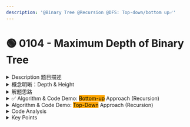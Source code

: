 ```yaml
---
description: '@Binary Tree @Recursion @DFS: Top-down/bottom up✅'
---
```


# 🟢 0104 - Maximum Depth of Binary Tree

<details>

<summary>Description 题目描述 </summary>

Given a binary tree, find its <mark style="color:yellow;">**maximum depth**</mark>.

The maximum depth is the number of <mark style="color:red;">**nodes**</mark> along the longest path from the root node down to the farthest leaf node.

Note: A leaf is a node with no children.

```c
    3      depth = 1
   / \
  9  20    depth = 2
    /  \
   15   7  depth = 3
```

<pre><code><strong>Input: [3,9,20,null,null,15,7]
</strong>Output: 3
</code></pre>

</details>

<details>

<summary>概念明晰：Depth &#x26; Height </summary>

&#x20;<mark style="background-color:red;">**value: Max Depth == Height**</mark>

* <mark style="color:yellow;">**Depth**</mark> : the <mark style="color:purple;">**number of**</mark>** **<mark style="color:yellow;">**nodes/ edges**</mark> from the node to the tree's root node.&#x20;
  * 以root为起点，从上往下看&#x20;
    * 以node为基准: depth of root = 1 => leetcode
    * 以edge为基准: depth of root = 0
  * <mark style="background-color:orange;">**LeetCode: depth  start from 1 (always count the root)**</mark>
* <mark style="color:yellow;">**Height:**</mark> the <mark style="color:purple;">**number of**</mark>** **<mark style="color:yellow;">**nodes/edges**</mark> on the _<mark style="color:red;">**longest path**</mark>_ from the node to a leaf.&#x20;
  * 以leaf node这个level为起点， 从下往上看
    * 以node为基准: depth of root = 1 => leetcode
    * 以edge为基准: depth of root = 0

![](<../../.gitbook/assets/Screenshot 2023-10-16 at 10.24.25 PM.png>) 不是leetcode的root depth = 1&#x20;

</details>

<details>

<summary>解题思路</summary>

### 题目大意

要求输出一棵树的最大高度。

### 解题思路

* 这一题递归遍历就可，遍历根节点的左孩子的高度和根节点右孩子的高度，取出两者的最大值再+1 即为总高度
* 有两种方式来进行递归recursion: top down 和bottom up
* leetCode定义的node depth =1

</details>

<details>

<summary>✅ Algorithm &#x26; Code Demo: <mark style="background-color:orange;">Bottom-up</mark> Approach (Recursion) </summary>

```java
class Solution {
    public int maxDepth(TreeNode root) {
        if (root == null) {
            return 0;
        }
        int leftMaxDepth = maxDepth(root.left);
        int rightMaxDepth = maxDepth(root.right);
        return Math.max(leftMaxDepth, rightMaxDepth) + 1;
    }
}
```

* **Logic of Single-Layer Recursion**: For each node, we first recursively call the <mark style="color:yellow;">**maxDepth**</mark> function for its <mark style="color:yellow;">**left**</mark> and <mark style="color:yellow;">**right**</mark> children. This gives us the <mark style="color:yellow;">**maximum depth of the left subtree and the right subtree**</mark><mark style="color:yellow;">.</mark>  We then return the maximum of these two depths, plus 1 to account for the current node.
* **Termination Condition:** The recursion ends when we encounter a null node, which represents an empty tree. In this case, we return 0, because an empty tree has no depth.

<mark style="color:yellow;">**Why this is "BOTTOM UP"?**</mark>

<img src="../../.gitbook/assets/Screenshot 2023-10-17 at 2.34.01 PM (1).png" alt="" data-size="original">

* The processing (calculating the tree depth) is done after the recursive calls. That's why it's a bottom-up approach: <mark style="color:yellow;">**we first go down to the lowest nodes (leaves), then process the information (calculate depths)**</mark> on our way back up.
* In the bottom-up approach, the algorithm <mark style="color:purple;">**first traverses down to the leaf nodes**</mark> of <mark style="color:purple;">**the tree, and then "returns" back up, calculating the maximum depth as it goes along**</mark>. This is a post-order traversal, which means the root is visited last.
  * `if (root == null) { return 0; }` - If we reach a null node (which is considered a leaf node), we return 0. This is the base case for our recursion and marks the deepest level of leaf nodes.
  * `int left_depth = maxDepth(root.left);` - We then recursively call the function for the left subtree. Notice that we haven't done anything yet with the current node. We're going down to the leaf nodes first.
  * `int right_depth = maxDepth(root.right);` - Similarly, we recursively call the function for the right subtree.
  * `return Math.max(left_depth, right_depth) + 1;` - Only after we've reached the leaf nodes and calculated the depths of left and right subtrees, we "return" back up, calculating the maximum depth of the current subtree. This is done by taking the maximum of the left and right depths and adding 1 to it (for the current node).



</details>

<details>

<summary>Algorithm &#x26; Code Demo: <mark style="background-color:orange;">Top-Down</mark> Approach (Recursion)</summary>

```java
class Solution {
    private int maxVal = 0;
    
    public int maxDepth(TreeNode root) {
        if (root == null) {
            return;
        }
        calculateDepth(root, 1); // pass in the root depth = 1;
        return maxVal;
    } 
    
    private void calculateDepth(TreeNode node, int depth) {
        // add termination condition
        // condition: reach the leaf node
        if (node.left == null && node.right == null) {
            maxVal = Math.max(maxVal, depth);
        }
        calculateDepth(node.left, depth + 1);
        calculateDepth(node.right, depth + 1);
    }
}
```

<mark style="color:yellow;">**Q: Why this is "TOP DOWN" approach?**</mark>

The key point here is that we're <mark style="color:yellow;">**updating the maxDepth as we traverse down the tree**</mark>, <mark style="color:green;">**not after we've reached the bottom and are coming back up**</mark>. This is why it's called a top-down approach: we <mark style="color:yellow;">**start at the top and update our answer as we go down.**</mark>

* `calculateDepth(root, 1);` - We start calculating the depth from the root node (which is at depth 1).
* `if (node == null) { return; }` - If we reach a null node, we just return without doing anything.
* `if (node.left == null && node.right == null) { maxDepth = Math.max(maxDepth, depth); }` - If we reach a leaf node (a node without any children), we update our maxDepth with the maximum of the current maxDepth and the depth of the current leaf node.
* `calculateDepth(node.left, depth + 1); calculateDepth(node.right, depth + 1);` - We then recursively calculate the depth for the left and right children of the current node, increasing the depth by 1 as we go down each level.

<mark style="background-color:yellow;">**Q: Why when we call calculateDepth for the left and right children, depth need + 1**</mark>

* When we move from a node to one of its children, we are moving one level deeper into the tree, so we need to increase the depth by 1
* When we recursively call <mark style="color:green;">**calculateDepth(node.left, depth + 1)**</mark> and <mark style="color:green;">**calculateDepth(node.right, depth + 1)**</mark>, we're essentially saying, "Go to my left child and increase the depth by 1" and "Go to my right child and increase the depth by 1".

<mark style="background-color:yellow;">**Q: recursion的精髓在这道问题中的体现？？**</mark>

* <mark style="color:yellow;">**Logic of Single-Layer Recursion:**</mark>
  * For each node, we recursively call the <mark style="color:green;">**calculateDepth**</mark> function for its left and right children (if they exist), with the <mark style="color:green;">**depth increased by 1.**</mark>&#x20;
  * If the node is a <mark style="color:orange;">**leaf**</mark> (i.e. <mark style="color:green;">**node.left == null && node.right == null**</mark>), we update `answer` to be the maximum of `answer` and the current depth.
* <mark style="color:yellow;">**Termination Condition:**</mark> The recursion ends when we encounter NULL node, we simply return.

</details>

<details>

<summary>Code Analysis</summary>

**Complexity analysis**

* Time complexity : we visit each node exactly once,\
  thus the time complexity is $$O(N$$）， where $$N$$ is the number of nodes.
* Space complexity : in the worst case, the tree is completely unbalanced,\
  _e.g._ each node has only left child node, the recursion call would occur\
  $$N$$ times (the height of the tree), therefore the storage to keep the call stack would be $$O(N)$$. But in the best case (the tree is completely balanced), the height of the tree would be $$log⁡(N)$$. Therefore, the space complexity in this case would be $$O(log⁡(N)$$

In most cases, yes, `maxDepth` will be greater than or equal to `depth` once it has been updated at least once. However, this is not always the case when we consider the entire traversal of the tree, especially when backtracking occurs in a depth-first search (DFS).

Consider this tree:

```
        1 (depth = 1)
      /   \
     2     3 (depth = 2)
    / \
   4   5 (depth = 3)
```

As you traverse from the root (1) to the left child (2), and then to its left child (4), the `depth` increases (from 1 to 3). At node 4, `maxDepth` is updated to 3. Then, as you backtrack to node 2 and traverse to its right child (5), `depth` is still 3, and `maxDepth` remains at 3 as well.

However, after visiting node 5, when you backtrack further to node 2 and then to node 1, the `depth` decreases (from 3 to 1). At this point, `maxDepth` (which is 3) is greater than `depth` (which is 1). Then, as you traverse from node 1 to its right child (3), `depth` increases to 2, but `maxDepth` remains at 3.

So, during the entire traversal of the tree, there will be times when `maxDepth` is greater than `depth`, especially when backtracking occurs. But when you visit a leaf node that is deeper than any previously visited leaf nodes, `depth` will be greater than `maxDepth`, and `maxDepth` will be updated.

This is why the line `maxDepth = Math.max(maxDepth, depth)` is essential. It ensures that `maxDepth` always reflects the maximum depth encountered so far, even when backtracking reduces the current `depth`

</details>

<details>

<summary>Key Points</summary>



</details>
